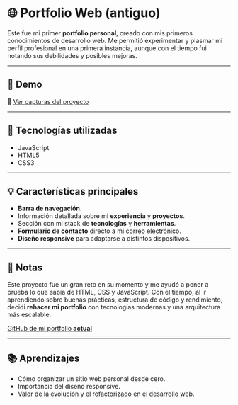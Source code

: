 # 🌐 Portfolio Web (antiguo)

Este fue mi primer **portfolio personal**, creado con mis primeros conocimientos de desarrollo web. Me permitió experimentar y plasmar mi perfil profesional en una primera instancia, aunque con el tiempo fui notando sus debilidades y posibles mejoras.

---

## 🚀 Demo

📂 [Ver capturas del proyecto](https://drive.google.com/drive/folders/1AwEIYhncSpPz7xzt76bIfM9K3ITeRKYh?usp=sharing)

---

## 🧠 Tecnologías utilizadas

- JavaScript
- HTML5
- CSS3

---

## 💡 Características principales

- **Barra de navegación**.
- Información detallada sobre mi **experiencia** y **proyectos**.
- Sección con mi stack de **tecnologías** y **herramientas**.
- **Formulario de contacto** directo a mi correo electrónico.
- **Diseño responsive** para adaptarse a distintos dispositivos.

---

## 📝 Notas

Este proyecto fue un gran reto en su momento y me ayudó a poner a prueba lo que sabía de HTML, CSS y JavaScript. Con el tiempo, al ir aprendiendo sobre buenas prácticas, estructura de código y rendimiento, decidí **rehacer mi portfolio** con tecnologías modernas y una arquitectura más escalable.

[GitHub de mi portfolio **actual**](https://github.com/AlejoGomezDev/Portfolio-Astro-React.git)

---

## 📚 Aprendizajes

- Cómo organizar un sitio web personal desde cero.
- Importancia del diseño responsive.
- Valor de la evolución y el refactorizado en el desarrollo web.
